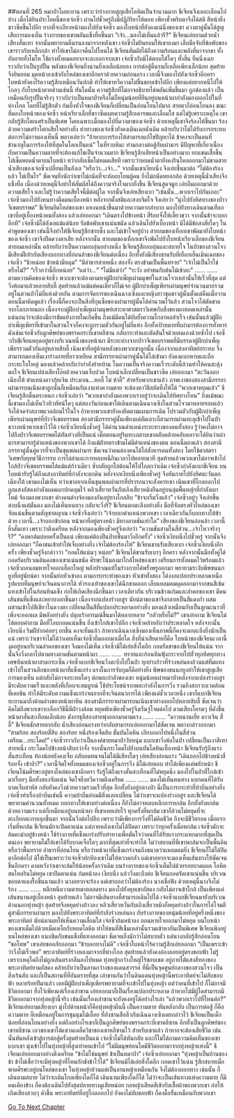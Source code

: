##ตอนที่ 265 หมาป่าโผทะยาน
เพราะว่าร่างกายสูญเสียโลหิตเป็นจำนวนมาก ชีเจียนจึงเลอะเลือนไปบ้าง เมื่อได้ยินประโยคนี้ของเจ๋อซิ่ว ผ่านไปชั่วครู่ถึงมีปฏิกิริยาโต้ตอบ เพียงชั่วพริบตาจึงได้สติ สีหน้ายิ่งขาวซีดขึ้นไปอีก ยากที่จะเอียงหน้ามองไปยังเจ๋อซิ่ว มองใบหน้าที่ยังคงแน่นิ่งของเขา ดวงตาคู่นั้นได้สูญเสียการมองเห็น ร่างกายของเขาพลันแข็งทื่อขึ้นมา
“เจ้า...มองไม่เห็นแล้วรึ?” ชีเจียนเอ่ยถามด้วยน้ำเสียงสั่นเทา จากนั้นพยายามดิ้นรนลงมาจากหลังเขา
เจ๋อซิ่วไม่ยินยอมให้เขาลงมา เล็บมือจับที่ข้อพับของเขาราวกับเหล็กกล้า ทำให้เขาไม่อาจดิ้นไปไหนได้
ชีเจียนสัมผัสได้ถึงความร้อนและพลังที่มาจากขา ทั้งอับอายทั้งโมโห ใช้แรงทั้งหมดอยากจะละออกจากเขา เจ๋อซิ่วกับมิได้ตอบโต้ใดๆ ทั้งสิ้น ยืนนิ่งเฉยราวกับว่าเป็นรูปปั้น พลังของชีเจียนยิ่งนานยิ่งเหลือน้อยลง การต่อสู้ดิ้นรนก็เหลือเพียงเล็กน้อย สุดท้ายจึงยินยอม มุดหน้าลงเข้ากับไหล่ของเขาอีกคราด้วยความอ่อนแรง
เวลานี้จึงมองไปยังเจ๋อซิ่วอีกครา ใบหน้ายังคงไร้ความรู้สึกเหมือนวันปกติ ทำให้เขาทวีความไม่ชื่นชอบเข้าไปอีก เพียงแค่อยากหนีไปให้ไกลๆ กับใบหน้าตายด้านเช่นนี้ ทันใดนั้น ความรู้สึกที่ไม่อาจอธิบายได้พลันเพิ่มขึ้นมา
ถูกต้องแล้ว เป็นเหมือนกับรูปปั้นจริงๆ ราวกับว่าเป็นหมาป่าหรือไม่ก็หนุ่มน้อยที่ยืนอยู่บนหน้าผากำลังมองออกไปในที่ห่างไกล
โดยที่ไม่รู้สึกตัว ก้นบึ้งหัวใจของชีเจียนก็เปลี่ยนเป็นอ่อนโยนไปมาก สายตาก็อ่อนโยนลง ขณะที่มองใบหน้าของเจ๋อซิ่ว หน้าเรียวเล็กที่ขาวซีดเผยความรู้สึกเคารพและเลื่อมใส แต่ไม่รู้เพราะเหตุใด เขากลับรู้สึกโศกเศร้าเป็นพิเศษ โดยเฉพาะเมื่อมองไปที่ดวงตาของเจ๋อซิ่ว ด้วยเหตุนี้เขาจึงร้องไห้ขึ้นมา ร้องด้วยความเศร้าโศกเสียใจอย่างยิ่ง
ท่าทางของเจ๋อซิ่วยังคงเมินเฉยดังเดิม คล้ายกับว่าไม่ได้รับการกระทบต่อการไม่อาจมองเห็นนี้ พลางเอ่ยว่า “ถ้าหากการร้องไห้สามารถแก้ไขปัญหาได้ ข้าคงจะเป็นคนที่ชำนาญในการร้องไห้ที่สุดในโลกเป็นแน่”
ในที่ราบหิมะ ท่ามกลางต่อสู้กับเผ่ามาร มีปัญหาที่เกี่ยวเนื่องกับความเป็นความตายที่จะต้องแก้ไขเป็นจำนวนมาก
ชีเจียนรู้สึกเสียหน้าเป็นอย่างมาก ยกแขนเสื้อขึ้นไปเช็ดหยดน้ำตาบนใบหน้า ทว่ากลับเช็ดไม่หมดเสียที เพราะว่าหยดน้ำตายังคงรินไหลออกมาไม่ขาดสาย
น้ำเสียงของเจ๋อซิ่วเปลี่ยนเป็นลังเล “หรือว่า...เจ้า...”
จากนั้นเขาเงียบนิ่ง จึงเอ่ยขึ้นมาต่อ “ไม่ต้องร้องแล้ว ไม่เป็นไร”
ชัดเจนยิ่งนักว่าเขาไม่ถนัดที่จะปลอบโยนผู้คน ยิ่งไม่ถนัดหยอกล้อ ด้วยเหตุนี้น้ำเสียงจึงแข็งทื่อ เนื่องด้วยเหตุนี้จึงทำให้สัมผัสได้ถึงความจริงใจมากยิ่งขึ้น
ชีเจียนสูดจมูก เอ่ยอืมออกมาด้วยความเสียใจ และไม่รู้ว่าความเสียใจนี้มีต่อผู้ใด จากนั้นจึงเอ่ยเสียงเบา “เช่นนั้น...พวกเราไปกันเถอะ”
เจ๋อซิ่วมองไปยังหนทางมืดมนเบื้องหน้า หลังจากตั้งสติและสงบจิตใจ จึงเอ่ยว่า “มุ่งไปยังทิศทางของป่าวจีเขตบรรพต”
ชีเจียนยึดไหล่ของเขา แหงนหน้าขึ้นมาด้วยความยากลำบาก มองไปยังทางเดินตามเทือกเขาที่อยู่เบื้องหน้าคนทั้งสอง แล้วเอ่ยออกมา “เดินตรงไปข้างหน้า สี่ร้อยจั้งให้เลี้ยวขวา จากนั้นข้าจะบอกอีกที”
เจ๋อซิ่วมิได้ลังเลแม้แต่น้อย รัดข้อพับเขาแน่นขนัด แล้วเดินไปยังเบื้องหน้า มิได้มีข้อสงสัยใดๆ ในคำพูดของเขา
เช่นนี้จึงทำให้ชีเจียนรู้สึกซาบซึ้ง และไม่เข้าใจอยู่บ้าง
สายลมของเทือกเขาพัดมายังใบหน้าของเจ๋อซิ่ว เขาจึงปิดดวงตาเสีย
หลังจากนั้น สายลมของเทือกเขาจึงพัดไปยังใบหน้าเรียวเล็กของชีเจียน
สายลมเหล่านั้น คล้ายกับว่าเป็นความอบอุ่นอย่างหนึ่ง
ชีเจียนรู้สึกอบอุ่นและสบายใจ
ในป่าของสวนโจว มีเสียงฝีเท้ากับเสียงบอกทางที่อ่อนล้าของชีเจียนต่อเนื่อง อีกทั้งยังมีเสียงขานรับที่เยือกเย็นเมินเฉยของเจ๋อซิ่ว
“ช้าหน่อย ข้าหน้ามีหลุม”
“มีลำธารสายหนึ่ง สองจั้ง ตรงข้ามเป็นพื้นทราย”
“เจ้าไม่เป็นไรใช่หรือไม่?”
“เร็วกว่านี้อีกหน่อย”
“แต่ว่า...”
“ไม่มีแต่ว่า”
“ระวัง อย่าชนกับต้นไม้เข้าละ”
......
......
ตามความคิดของเจ๋อซิ่ว พวกเขาจะต้องตามหาผู้ฝึกบำเพ็ญเผ่ามนุษย์ในสวนโจวเหล่านั้นให้เร็วที่สุด แต่วิ่งห้อมาแล้วหลายสิบลี้ สุดท้ายแล้วแม้แต่คนเดียวก็ไม่เจอ ผู้ฝึกบำเพ็ญเพียรเผ่ามนุษย์จำนวนมากรวมอยู่ในสวนป่าไม่กี่แห่งด้วยกัน ตามการจัดการของเฉินฉางเซิงและหญิงสาวชุดขาวผู้นั้นตั้งแต่คืนเมื่อวาน
ตอนนี้มาคิดดูแล้ว เรื่องนี้ก็คงจะเป็นสิ่งที่กุนซือของเผ่ามารผู้นั้นได้คำนวณไว้แล้ว
สวนโจวได้ตัดขาดจากโลกภายนอก เนื่องจากผู้ฝึกบำเพ็ญเผ่ามนุษย์เสาะหาศาสตราวิเศษกับสิ่งของตกทอดเหล่านั้น แน่นอนว่าจะต้องมีการขัดแย้งภายในเกิดขึ้น ถึงแม้มีคนได้ยับยั้งความโกลาหลสำเร็จ เช่นนั้นแล้วผู้ฝึกบำเพ็ญเพียรที่เข้ามาในสวนโจวก็คงจะถูกรวมตัวกันอยู่ไม่กี่แห่ง อีกทั้งเป้าหมายที่เผ่ามารต้องการสังหารดังเช่นเจ๋อซิ่วกับลูกศิษย์ของพรรคกระบี่เขาหลีซาน กลับกระทำและตัดสินใจด้วยตนเองด้วยซ้ำไป
เจ๋อซิ่วกับชีเจียนหยุดอยู่ตรงบริเวณหนึ่งของหน้าผา มีระยะห่างจากป่าวจีเขตบรรพตที่มีบรรดาผู้ฝึกบำเพ็ญเพียรรวมตัวกันอยู่หลายสิบลี้
เนินเขาที่อยู่ด้านหลังของพวกเขาลูกนั้น เนื่องจากแสงอาทิตย์กระทบ จึงสามารถมองเห็นเงาร่างกายที่ยาวเหยียด
สามีภรรยาเผ่ามารคู่นั้นได้ไล่เข้ามา ยังคงแบกหาบและถือกระทะใบใหญ่ มองแล้วคล้ายกับว่ากำลังย้ายบ้าน ในความเป็นจริงความเร็วระดับนี้ล้วนทำให้คนสะดุ้งตกใจ
ชีเจียนเปล่งเสียงโอ๊ยด้วยความเจ็บปวด ใบหน้าเล็กเปลี่ยนเป็นขาวซีด เอ่ยออกมา “ตะวันออกเฉียงใต้ ตำแหน่งดาวกุ้ยเจิน ประมาณ...หกลี้ ไม่ ห้าลี้”
สำหรับพวกเขาแล้ว ภาพเงาของสองสามีภรรยาเผ่ามารบนเนินเขาลูกนั้นก็เหมือนกับเงาแห่งความตาย จะต้องหาวิธีสลัดทิ้งให้ได้
“พวกเขาหยุดแล้ว” ชีเจียนรู้สึกตื่นตระหนก
เจ๋อซิ่วเอ่ยว่า “พวกเขากำลังมองพวกเราอยู่ว่าจะเดินไปทิศทางไหน”
ถึงแม้ขณะนี้เขามองไม่เห็นวิวทิวทัศน์ใดๆ แต่สองวันก่อนเขาได้เดินตามเฉินฉางเซิงในสวนโจวมาหลายรอบแล้ว จึงได้จดจำสภาพแวดล้อมไว้ในใจ ถ้าหากพวกเขายังคงยึดตามแผนการเดิม ไปรวมตัวกับผู้ฝึกบำเพ็ญเพียรเผ่ามนุษย์ที่ป่าวจีเขตบรรพต สองสามีภรรยาคู่นั้นเพียงแค่ลัดเลาะก็สามารถผ่านทะลุเข้าไปในป่าขวางหน้าพวกเขาไว้ได้
เจ๋อซิ่วเงียบนิ่งชั่วครู่ ได้คำนวณตำแหน่งระยะทางของคนทั้งสอง รู้ว่าคงไม่อาจไปถึงป่าวจีเขตบรรพตได้ทันท่วงทีเป็นแน่
เมื่อตอนอยู่ริมทะเลสาบเขาคลับคล้ายคลับคลาจะได้ยินว่าเผ่ามารสามารถรู้ตำแหน่งของพวกเขาได้
ถึงแม้ฝ่ายตรงข้ามไม่มีตำแหน่งของตน ตอนนี้มองแล้ว สองสามีภรรยาคู่นั้นคู่ควรที่จะเป็นขุนพลเผ่ามาร ชัดเจนว่าคนสองคนได้ไล่สังหารคนทั้งสอง โดยใช้ศาสตราวิเศษกับยุทธวิธีการรบ การไล่ล่าและการหลบหนีกินเวลาไปหลายนาที สุดท้ายแล้วพวกเขาไม่อาจเข้าไปใกล้ป่าวจีเขตบรรพตได้แม้แต่ก้าวเดียว ซ้ำกลับถูกไล่ต้อนให้ไปไกลกว่าเดิม
เจ๋อซิ่วกำลังแบกชีเจียน บนใบหน้ารับรู้ได้ถึงแสงอาทิตย์ที่กำลังจะตกดิน หลังจากเงียบนิ่งเพียงชั่วครู่ จึงหันกายไปยังทิศตะวันตกเฉียงใต้
เขามองไม่เห็น ทว่าเขาอยากเห็นขุนพลเผ่ามารที่ปรารถนาจะสังหารเขา
เนินเขาที่ไกลออกไป ถูกแสงอัสดงกำลังแผดเผาปกคลุมไว้
หลิวเสี่ยวหวั่นกับเถิงเสี่ยวหมิงยืนอยู่บนลุ่มพื้นหญ้าที่กำลังเผาไหม้ จ้องมองพวกเขา
ต่างคนต่างจ้องมองกันอยู่ทางไกลลิบ
“ข้าจะเริ่มวิ่งแล้ว”
เจ๋อซิ่วอยู่ๆ จึงเอ่ยขึ้น สงบนิ่งแต่มั่นคง
มองไม่เห็นหนทาง กลับจะวิ่งรึ?
ชีเจียนตกตะลึงอย่างยิ่ง มือที่จับตรงหัวไหล่ของเขา จับแน่นขึ้นตามสัญชาตญาณ
เจ๋อซิ่วจึงเอ่ยว่า “เจ้าบอกตำแหน่งพวกเขา เวลาเดียวกันก็บอกทางให้ข้าด้วย เวลานี้...เจ้าบอกข้าก่อน หน้าผาที่อยู่ตรงหน้า มีทางลาดชันเท่าใด”
เสียงของชีเจียนอ่อนล้า เวลานี้ยิ่งสั่นเทา เพราะว่าตึงเครียด หลังจากมองเพียงชั่วครู่จึงเอ่ยว่า “ความชันสามในสี่ส่วน...เจ้าไหวจริงๆ รึ?”
“คงหกล้มบ่อยครั้งเป็นแน่ เพียงแค่ต้องปีนป่ายขึ้นมาวิ่งอีกครั้ง”
เจ๋อซิ่วเงียบนิ่งไปชั่วครู่ จากนั้นจึงเอ่ยออกมา “ก็คงชนเข้าทำให้เจ็บอย่างยิ่ง เจ้าไม่ต้องร้องไห้”
ชีเจียนขานรับเสียงเบา
เจ๋อซิ่วเงียบนิ่งอีกครั้ง เพียงชั่วครู่จึงกล่าวว่า “กอดให้แน่นๆ หน่อย”
ชีเจียนได้ขานรับเบาๆ อีกครา หลังจากนั้นมือทั้งคู่ได้กอดรัดบริเวณต้นคอของเขาแน่นขนัด ศีรษะโน้มลงมาใกล้ไหล่ของเขา
เตรียมการทั้งหมดไว้พร้อมแล้ว เจ๋อซิ่วถอนลมหายใจออกเฮือกใหญ่ พลังปราณแท้ในร่างกายได้พรั่งพรูออกมา พยายามระงับพิษขนนกยูงที่อยู่นัยน์ตา จากนั้นย่อหัวเข่าลง
ตามการกระทำของเขา หัวเข่าทั้งสอง โค้งงอแปลกประหลาดเหนือรูปแบบที่มนุษย์จะจินตนาการได้
หัวรองเท้าของเขาได้ฉีกขาดออก เล็บแหลมคมผุดออกมาจากขนสีเข้ม แทงเข้าไปในก้อนหินแข็ง ก่อให้เกิดเสียงฉึกขึ้นมา
เวลาเดียวกัน บริเวณข้างแก้มและลำคอของเขา มีคนเส้นขนที่แข็งและหยาบงอกขึ้นมา
เนื่องจากแปลงร่างอสูร นัยน์ตาของเขาจึงกลายเป็นสีแดงก่ำ ผสมผสานเข้าไปสีเขียวในดวงตา เปลี่ยนเป็นสีที่แปลกประหลาดอย่างยิ่ง
มองแล้วเหมือนกับเป็นลูกมะนาวที่เพิ่งจะออกผล มีพลังอย่างยิ่ง ปลุกเร้าอารมณ์ขึ้นมาได้หลากหลาย
“กลัวหรือไม่?” เขาเอ่ยถาม
ชีเจียนไม่ได้ตอบคำถาม มือที่โอบกอดแน่นขึ้น ยิ่งเข้าใกล้เขาไปอีก
เจ๋อซิ่วคล้ายกับว่าประหลาดใจ หลังจากนั้นเงียบนิ่ง ริมฝีปากค่อยๆ ยกขึ้น คงจะยิ้มแล้ว
ถ้าหากเฉินฉางเซิงมองเห็นภาพนี้ก็คงจะตกตะลึงยิ่งนักเป็นแน่ เพราะว่าเขาจำไม่ได้ว่าเคยเห็นเจ๋อซิ่วยิ้มออกมาเมื่อใด
สิ่งที่น่าเสียดายก็คือ ใบหน้าของชีเจียนเวลานี้งุดอยู่บนบริเวณลำคอของเขา จึงมองไม่เห็น
เจ๋อซิ่วมิได้เอ่ยสิ่งใดอีก กอดรัดขาของชีเจียนให้แน่น จากนั้นจึงวิ่งถลาไปตามทางลาดชันตามหน้าผา
......
......
ทรายและก้อนหินฟุ้งกระจายไปทั่วทุกทิศทุกทาง เศษหินหน้าผาสาดกระเซ็น
เจ๋อซิ่วแบกชีเจียนวิ่งตะบึงไปในป่า ทุกย่างก้าวที่ร่วงหล่นลงล้วนแต่ทิ่มแทงเข้าไปในสวนลึกของหน้าผาที่แข็งแกร่ง แรงในการจับกุมก็ดีอย่างยิ่ง
พิษของขนนกยูงทำให้เขาสูญเสียการมองเห็น แต่กลับไม่อาจกระทบใดๆ ต่อพละกำลังของเขา
หนุ่มน้อยเผ่าหมาป่าหลังจากแปลงร่างอสูร มีระดับความเร็วและพลังที่เกือบจะสมบูรณ์ ใช้ประโยชน์จากพละกำลังในการวิ่ง รวมถึงสภาวะแวดล้อมที่เคยชิน ทำให้มีระดับความแข็งแกร่งจนยากที่จะจินตนาการได้
เพียงแค่ชั่วเวลาหนึ่ง เขาก็แบกชีเจียนทะยานมาถึงด้านล่างของหน้าผาหิน
สองสามีภรรยาเผ่ามารบนเนินเขาห่างออกไปหลายสิบลี้ ชัดเจนว่าคิดไม่ถึงพวกเขาจะเลือกวิธีนี้ตีฝ่าวงล้อม หยุดพักเพียงชั่วครู่จึงเริ่มจู่โจมต่อไป
ตามเสียงโครมๆ ที่ดังขึ้น หน้าผาสั่นสะเทือนเล็กน้อย มังกรธุลีสองสายพุ่งออกมาตามแรง
......
......
“ดาวหนานเยี่ย ดาวเจิน สี่ลี้”
ชีเจียนชักสายตากลับ น้ำเสียงอ่อนแรงทว่ากลับสามารถเอ่ยออกมาได้ชัดเจน พลางกล่าวออกมา “สามร้อย สองร้อยสี่สิบ สองร้อย หนึ่งร้องเจ็ดสิบ ขั้นบันไดหิน เอียงออกไปหนึ่งในสี่ส่วน เตรียม...กระโดด!”
เจ๋อซิ่วราวกับว่าเป็นองค์ชายหมาป่าวัยหนุ่ม แบกเขาวิ่งห้อในป่า เปลี่ยนเป็นเงาสีเทาสายหนึ่ง กระโดดไปข้างหน้าสิบกว่าจั้ง จากนั้นกระโดดไปยังบนบันไดหินเบื้องหน้า
ชีเจียนรับรู้ถึงแรงสั่นสะเทือน ท้องน้อยยังคงเจ็บ กลับอดทนจนไม่ได้มีเสียงใดๆ เอ่ยเสียงอ่อนแรง “เดินออกไปข้างหน้าสี่ร้อยจั้ง เข้าป่า?”
เวลานี้จิตใจทั้งหมดของเจ๋อซิ่วอยู่ในการวิ่ง มิได้เอ่ยตอบ ทำได้เพียงแค่พยักหน้า
ชีเจียนโน้มศีรษะอยู่ตรงไหล่ของเขาอีกครา รับรู้ได้ถึงแรงสั่นสะเทือนที่ไม่หยุดนิ่ง มองไปในป่าที่ใกล้เข้ามาเรื่อยๆ มือทั้งสองจับแน่น จิตใจยิ่งทวีความตึงเครียด
......
......
มองไม่เห็นหนทาง แบกคนที่ได้รับบาดเจ็บสาหัส กลับยังคงวิ่งด้วยความรวดเร็วที่สุด
อีกทั้งยังอยู่กลางป่า
นี่เป็นการกระทำที่บ้าบิ่นอย่างยิ่ง
เจ๋อซิ่วทำเรื่องบ้าบิ่นเช่นนี้
ความบ้าบิ่นย่อมมีสิ่งแลกเปลี่ยน
ไม่ว่าเขาจะแปลงร่างอสูร และชีเจียนได้พยายามคำนวณทั้งหมด บอกทางให้เขาอย่างต่อเนื่อง ก็ยังไม่อาจหลบหลีกการหกล้ม อีกทั้งยังหกล้มด้วยความแรง
แต่ก็เหมือนอยู่บนหน้าผา ที่เขาเคยเอ่ยไว้ ทุกครั้งที่หกล้ม เขาก็ล้วนไม่หยุดที่จะตะเกียกตะกายลุกขึ้นมา จากนั้นวิ่งต่อไปอีก
เพราะว่ามีเพียงการวิ่งที่ไม่คิดชีวิต ถึงจะมีชีวิตรอด
เมื่อแรกเริ่มที่หกล้ม ชีเจียนมักจะปิดตาแน่น แต่ภายหลังเขาไม่ได้ปิดตา เพราะว่าทุกครั้งเมื่อหกล้ม เจ๋อซิ่วมักจะล้มคะมำอยู่ข้างหน้า ใช้ร่างกายที่แข็งแกร่งปรับท่าทางเพื่อมั่นใจว่าคนที่ได้รับแรงกระแทกมากที่สุดเป็นตนเอง พยายามไม่ให้เขาได้รับบาดเจ็บใดๆ มากที่สุดเท่าที่จะทำได้
ไม่ว่าสถานที่ที่เขาหกล้มจะเป็นพื้นดินหรือว่าพื้นทราย ลำธารที่อ่อนโยน หรือว่าหน้าผาที่แข็งแกร่งจนถึงขนาดว่าแหลมคมยิ่ง
ชีเจียนก็ไม่ได้ปิดตาอีกต่อไป มิใช่เป็นเพราะว่าเจ๋อซิ่วปกป้องเขาไม่ให้หวาดกลัว แต่เขาอยากจะมองเห็นเส้นทางให้ชัดเจนขึ้นอีกครา คาดหวังว่าเขาจะล้มให้น้อยครั้งกว่าเดิม
บนร่างกายของเจ๋อซิ่วเต็มไปด้วยรอยบาดแผล โลหิตสดไหลรินไม่หยุด
เขาปิดตาแน่น ก้มหน้าลง เงียบนิ่ง แล้ววิ่งตะบึงต่อ
ชีเจียนกอดรัดเขาแน่นขึ้น บริเวณขอบตาแดงรื้อขึ้นนานแล้ว
นางอยากจะร้อง
แต่เขาบอกว่าไม่ต้องร้อง
นางเชื่อฟัง
ด้วยเหตุนี้นางจึงไม่ร้อง
......
......
หลีกหนีความตายมาตลอดทาง
มองไปยังหุบเขาอัสดง กลับไม่อาจเข้าใกล้ เป็นเพียงแค่เส้นขนานอยู่เบื้องหน้า
สุดท้ายแล้ว ไม่อาจมีเส้นทางที่สามารถเดินไปได้
เจ๋อซิ่วแบกชีเจียนมายังบริเวณด้านนอกทุ่งหญ้า สุดท้ายจึงหยุดย่างก้าวลง
หลิวเสี่ยวหวั่นกับเถิงเสี่ยวหมิงก็หยุดย่างก้าวในการไล่โจมตี
คู่สามีภรรยาเผ่ามาร มองไปยังพระอาทิตย์ที่กำลังร่วงหล่นลง กับร่างกายของหนุ่มน้อยที่อยู่ครึ่งหนึ่งของพระอาทิตย์ นัยน์ตาเผยให้เห็นความเลื่อมใส
เจ๋อซิ่วก้มหน้าลง ถอนหายใจออกมาไม่หยุด
บนใบหน้าของเขาเต็มไปด้วยเม็ดเหงื่อกับหยดโลหิต ทำให้ขนที่สีเข็มเหล่านั้นรวมเข้าหากันเป็นพิเศษ
ชีเจียนพิงอยู่บนไหล่ของเขา แนบชิดกับขนแข็งที่แทงออกมา ชัดเจนยิ่งนักว่าไม่สบายตัว แต่นางกลับรู้สึกอ่อนโยน
“ขอโทษ” เขาเอ่ยขออภัยออกมา “ข้าบอกทางไม่ดี”
เจ๋อซิ่วใบหน้าไร้ความรู้สึกเอ่ยออกมา “เป็นเพราะข้าว่าวิ่งไม่เร็วพอ”
พระอาทิตย์ที่ร่วงหลงมาจากที่ห่างไกล สุดท้ายแล้วยังคงล่องลอยอยู่ตรงขอบฟ้า ไม่รู้เพราะเหตุใดถึงไม่ถูกเส้นตรงกลืนลงไปหมด
ทุ่งหญ้ากว้างใหญ่ไร้ขอบเขต อยู่ภายใต้แสงสีทองของพระอาทิตย์ยามอัสดง คล้ายกับว่าเป็นลานกว้างของแดนสวรรค์
ที่นี่เป็นจุดศูนย์กลางของสวนโจว เป็นสิ่งเร้นลับ และก็เป็นสถานที่ที่อันตรายที่สุด เล่าขานกันว่าในดินแดนทุ่งหญ้านี้พระอาทิตย์จะไม่ลับขอบฟ้า
หลายร้อยปีมาแล้ว เคยมีผู้ฝึกบำเพ็ญเพียรพยายามที่จะเข้าไปในทุ่งหญ้า แต่ว่าคนที่เข้าไป ก็ไม่อาจมีชีวิตออกมา ทิ้งไว้เพียงแค่เรื่องเล่าขาน
เอ่ยออกมาก็เป็นเรื่องแปลกประหลาด ถ้าหากไม่มีผู้ใดสามารถมีชีวิตออกมาจากทุ่งหญ้านี้จริง เช่นนั้นเรื่องเล่าขานจะยังคงอยู่ได้อย่างไรเล่า
“แล้วพวกเราไปที่ไหนต่อ?” ชีเจียนเอ่ยถามเสียงเบา
มุ่งไปด้านหน้าก็คือทุ่งหญ้าผืนนี้ เป็นความตาย
หันหลังกลับ เป็นการต่อสู้ ก็คือความตาย
ก็เหมือนอยู่ในการชุมนุมไม้เลื้อย ที่ถังซานสือลิ่วกับเฉินฉางเซิงเคยกล่าวไว้ ชีเจียนเป็นเด็กน้อยที่อ่อนโยนอย่างยิ่ง
แต่ถึงอย่างไรเขาก็เป็นลูกศิษย์ของพรรคกระบี่เขาหลีซาน อีกทั้งเป็นลูกศิษย์ของเขาหลีซาน เอวของเขาได้แขวนเคล็ดวิชาของเขาหลีซานไว้
สำหรับเขาแล้ว ถ้าหากจะต้องเสียชีวิต เช่นนั้นหันหลังเข้าสู่การต่อสู้ครั้งสุดท้ายเป็นแน่
เจ๋อซิ่วไม่ได้หันกลับ และก็ไม่ได้ถามความคิดเห็นของเขา แบกเขา มุ่งเข้าไปในทุ่งหญ้าที่สูงเท่าคนเข้าไป
“ไม่มีมนุษย์คนใดมีชีวิตออกมาจากทุ่งหญ้าแห่งนี้” ชีเจียนเอ่ยออกมาอย่างตึงเครียด
“ข้าไม่ใช่มนุษย์ ข้าเป็นหมาป่า”
เจ๋อซิ่วเอ่ยออกมา “ทุ่งหญ้าเป็นบ้านของข้า ข้าไม่เชื่อว่าจะมีทุ่งหญ้าที่ไหนกักขังข้าไว้ได้”
ชีเจียนมิได้เอ่ยสิ่งใดอีก กอดเขาไว้แน่น รู้สึกสบายเมื่อพาดศีรษะอยู่บนไหล่ของเขา
ในทุ่งหญ้าล้วนแต่เป็นลานหญ้าเหมือนกัน จึงไม่ต้องบอกทาง
เช่นนั้น ก็เดินตามสบาย ไม่ว่าจะเดินไกลเพียงใดก็ได้ เดินนานเพียงใดก็ได้
ไม่ว่าจะเป็นเส้นทางแห่งความตาย ก็มีคนเคียงข้าง ก็คงต้องเดินไปยังสุดปลายทางดูเสียหน่อย
กอหญ้าเสียดสีเข้ากับเสื้อผ้าของพวกเขา ก่อให้เกิดเสียงสวบๆ ดังขึ้น
พระอาทิตย์ที่อยู่ไกลออกไป ยังคงไม่ลับขอบฟ้า
ก็คงดื้อรั้นเหมือนกับพวกเขา


[Go To Next Chapter]( ./269.md)